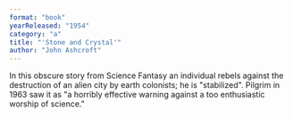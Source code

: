 ```yaml
---
format: "book"
yearReleased: "1954"
category: "a"
title: "'Stone and Crystal'"
author: "John Ashcroft"
---
```

In this obscure story from Science Fantasy an  individual rebels against the destruction of an alien city by earth colonists;  he is "stabilized". Pilgrim in 1963 saw it as "a horribly effective warning  against a too enthusiastic worship of science."
 